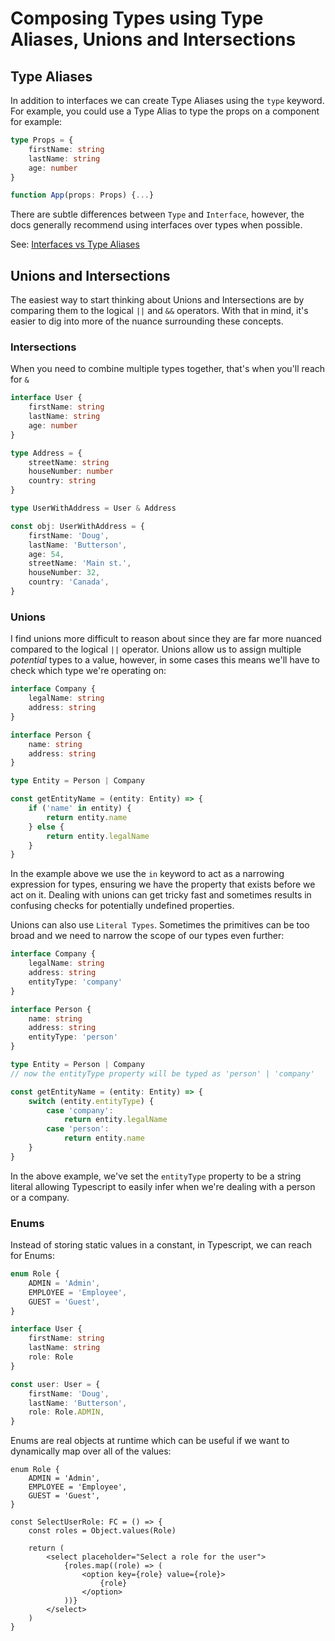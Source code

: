 # Composing Types using Type Aliases, Unions and Intersections

## Type Aliases

In addition to interfaces we can create Type Aliases using the `type` keyword. For example, you could use a Type Alias to type the props on a component for example:

```ts
type Props = {
    firstName: string
    lastName: string
    age: number
}

function App(props: Props) {...}
```

There are subtle differences between `Type` and `Interface`, however, the docs generally recommend using interfaces over types when possible.

See: [Interfaces vs Type Aliases](https://www.typescriptlang.org/docs/handbook/advanced-types.html#interfaces-vs-type-aliases)

## Unions and Intersections

The easiest way to start thinking about Unions and Intersections are by comparing them to the logical `||` and `&&` operators. With that in mind, it's easier to dig into more of the nuance surrounding these concepts.

### Intersections

When you need to combine multiple types together, that's when you'll reach for `&`

```ts
interface User {
    firstName: string
    lastName: string
    age: number
}

type Address = {
    streetName: string
    houseNumber: number
    country: string
}

type UserWithAddress = User & Address

const obj: UserWithAddress = {
    firstName: 'Doug',
    lastName: 'Butterson',
    age: 54,
    streetName: 'Main st.',
    houseNumber: 32,
    country: 'Canada',
}
```

### Unions

I find unions more difficult to reason about since they are far more nuanced compared to the logical `||` operator. Unions allow us to assign multiple _potential_ types to a value, however, in some cases this means we'll have to check which type we're operating on:

```ts
interface Company {
    legalName: string
    address: string
}

interface Person {
    name: string
    address: string
}

type Entity = Person | Company

const getEntityName = (entity: Entity) => {
    if ('name' in entity) {
        return entity.name
    } else {
        return entity.legalName
    }
}
```

In the example above we use the `in` keyword to act as a narrowing expression for types, ensuring we have the property that exists before we act on it. Dealing with unions can get tricky fast and sometimes results in confusing checks for potentially undefined properties.

Unions can also use `Literal Types`. Sometimes the primitives can be too broad and we need to narrow the scope of our types even further:

```ts
interface Company {
    legalName: string
    address: string
    entityType: 'company'
}

interface Person {
    name: string
    address: string
    entityType: 'person'
}

type Entity = Person | Company
// now the entityType property will be typed as 'person' | 'company'

const getEntityName = (entity: Entity) => {
    switch (entity.entityType) {
        case 'company':
            return entity.legalName
        case 'person':
            return entity.name
    }
}
```

In the above example, we've set the `entityType` property to be a string literal allowing Typescript to easily infer when we're dealing with a person or a company.

### Enums

Instead of storing static values in a constant, in Typescript, we can reach for Enums:

```ts
enum Role {
    ADMIN = 'Admin',
    EMPLOYEE = 'Employee',
    GUEST = 'Guest',
}

interface User {
    firstName: string
    lastName: string
    role: Role
}

const user: User = {
    firstName: 'Doug',
    lastName: 'Butterson',
    role: Role.ADMIN,
}
```

Enums are real objects at runtime which can be useful if we want to dynamically map over all of the values:

```tsx
enum Role {
    ADMIN = 'Admin',
    EMPLOYEE = 'Employee',
    GUEST = 'Guest',
}

const SelectUserRole: FC = () => {
    const roles = Object.values(Role)

    return (
        <select placeholder="Select a role for the user">
            {roles.map((role) => (
                <option key={role} value={role}>
                    {role}
                </option>
            ))}
        </select>
    )
}
```
